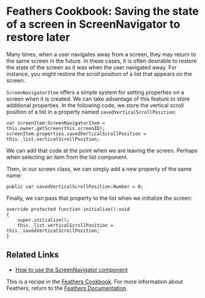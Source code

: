 # Feathers Cookbook: Saving the state of a screen in ScreenNavigator to restore later

Many times, when a user navigates away from a screen, they may return to the same screen in the future. In these cases, it is often desirable to restore the state of the screen as it was when the user navigated away. For instance, you might restore the scroll position of a list that appears on the screen.

`ScreenNavigatorItem` offers a simple system for setting properties on a screen when it is created. We can take advantage of this feature to store additional properties. In the following code, we store the vertical scroll position of a list in a property named `savedVerticalScrollPosition`:

``` code
var screenItem:ScreenNavigatorItem = this.owner.getScreen(this.screenID);
screenItem.properties.savedVerticalScrollPosition = this._list.verticalScrollPosition;
```

We can add that code at the point when we are leaving the screen. Perhaps when selecting an item from the list component.

Then, in our screen class, we can simply add a new property of the same name:

``` code
public var savedVerticalScrollPosition:Number = 0;
```

Finally, we can pass that property to the list when we initialize the screen:

``` code
override protected function initialize():void
{
    super.initialize();
    this._list.verticalScrollPosition = this._savedVerticalScrollPosition;
}
```

## Related Links

-   [How to use the ScreenNavigator component](../screen-navigator.html)

This is a recipe in the [Feathers Cookbook](start.html). For more information about Feathers, return to the [Feathers Documentation](../start.html).


